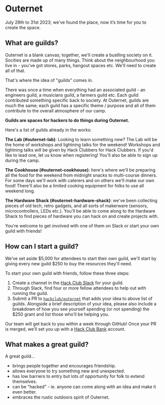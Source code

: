 # Outernet

July 28th to 31st 2023; we’ve found the place, now it’s time for you to create the space. 

## What are guilds?

Outernet is a blank canvas; together, we'll create a bustling society on it. Socities are made up of many things. Think about the neighbourhood you live in - you've got stores, parks, hangout spaces etc. We'll need to create all of that. 

That's where the idea of "guilds" comes in. 

There was once a time when everything had an associated guild - an engineers guild, a musicians guild, a farmers guild etc. Each guild contributed something specific back to society. At Outernet, guilds are much the same; each guild has a specific theme / purpose and all of them contribute to the overall atmosphere of our camp.

**Guilds are spaces for hackers to do things during Outernet.**

Here's a list of guilds already in the works:

**The Lab (#outernet-lab)**: Looking to learn something new? The Lab will be the home of workshops and lightning talks for the weekend! Workshops and lightning talks will be given by Hack Clubbers for Hack Clubbers. If you'd like to lead one, let us know when registering! You'll also be able to sign up during the camp.

**The Cookhouse (#outernet-cookhouse)**: here's where we'll be preparing all the food for the weekend from midnight snacks to multi-course dinners. For some days we'll work with caterers and on others we'll make our own food! There'll also be a limited cooking equipment for folks to use all weekend long.

**The Hardware Shack (#outernet-hardware-shack)**: we've been collecting pieces of old tech, retro gadgets, and all sorts of makerware (sensors, microcontrollers, LEDs etc.). You'll be able to come along to the Hardware Shack to find pieces of hardware you can hack on and create projects with.

You're welcome to get involved with one of them on Slack or start your own guild with friends!

## How can I start a guild?

We’ve set aside $5,000 for attendees to start their own guild, we'll start by giving every new guild $250 to buy the resources they'll need.

To start your own guild with friends, follow these three steps:

1. Create a channel in the [Hack Club Slack](https://hackclub.com/slack) for your guild.
2. Through Slack, find four or more fellow attendees to help out with running the guild.
3. Submit a PR to [`hackclub/outernet`](https://github.com/hackclub/outernet/) that adds your idea to above list of guilds. Alongside a brief description of your idea, please also include a breakdown of how you see yourself spending (or not spending) the $250 grant and list those who'll be helping you.

Our team will get back to you within a week through GitHub! Once your PR is merged, we'll set you up with a [Hack Club Bank](https://hackclub.com/bank) account.

## What makes a great guild?

A great guild... 

* brings people together and encourages friendship.
* allows everyone to try something new and unexpected.
* has low barriers to entry but lots of opportunity for folk to extend themselves.
* can be "hacked" - ie. anyone can come along with an idea and make it even better.
* embraces the rustic outdoors spirit of Outernet.
